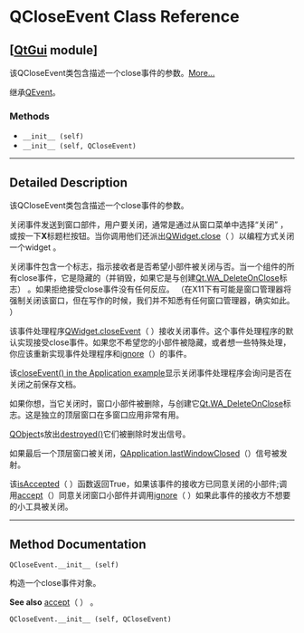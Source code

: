 # QCloseEvent Class Reference

## [[QtGui](index.htm) module]

该QCloseEvent类包含描述一个close事件的参数。[More...](#details)

继承[QEvent](qevent.html)。

### Methods

*   `__init__ (self)`
*   `__init__ (self, QCloseEvent)`

* * *

## Detailed Description

该QCloseEvent类包含描述一个close事件的参数。

关闭事件发送到窗口部件，用户要关闭，通常是通过从窗口菜单中选择“关闭” ，或按一下**X**标题栏按钮。当你调用他们还派出[QWidget.close](qwidget.html#close)（ ）以编程方式关闭一个widget 。

关闭事件包含一个标志，指示接收者是否希望小部件被关闭与否。当一个组件的所有close事件，它是隐藏的（并销毁，如果它是与创建[Qt.WA_DeleteOnClose](qt.html#WidgetAttribute-enum)标志） 。如果拒绝接受close事件没有任何反应。 （在X11下有可能是窗口管理器将强制关闭该窗口，但在写作的时候，我们并不知悉有任何窗口管理器，确实如此。 ）

该事件处理程序[QWidget.closeEvent](qwidget.html#closeEvent)（ ）接收关闭事件。这个事件处理程序的默认实现接受close事件。如果您不希望您的小部件被隐藏，或者想一些特殊处理，你应该重新实现事件处理程序和[ignore](qevent.html#ignore)（）的事件。

该[closeEvent() in the Application example](index.htm#close-event-handler)显示关闭事件处理程序会询问是否在关闭之前保存文档。

如果你想，当它关闭时，窗口小部件被删除，与创建它[Qt.WA_DeleteOnClose](qt.html#WidgetAttribute-enum)标志。这是独立的顶层窗口在多窗口应用非常有用。

[QObject](qobject.html)s放出[destroyed()](qobject.html#destroyed)它们被删除时发出信号。

如果最后一个顶层窗口被关闭，[QApplication.lastWindowClosed](qapplication.html#lastWindowClosed)（）信号被发射。

该[isAccepted](qevent.html#accepted-prop)（ ）函数返回True，如果该事件的接收方已同意关闭的小部件;调用[accept](qevent.html#accept)（）同意关闭窗口小部件并调用[ignore](qevent.html#ignore)（ ）如果此事件的接收方不想要的小工具被关闭。

* * *

## Method Documentation

```
QCloseEvent.__init__ (self)
```

构造一个close事件对象。

**See also** [accept](qevent.html#accept)（ ） 。

```
QCloseEvent.__init__ (self, QCloseEvent)
```